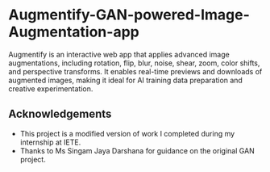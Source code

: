 # Augmentify-GAN-powered-Image-Augmentation-app
Augmentify is an interactive web app that applies advanced image augmentations, including rotation, flip, blur, noise, shear, zoom, color shifts, and perspective transforms. It enables real-time previews and downloads of augmented images, making it ideal for AI training data preparation and creative experimentation.
## Acknowledgements
- This project is a modified version of work I completed during my internship at IETE.
- Thanks to Ms Singam Jaya Darshana for guidance on the original GAN project.
